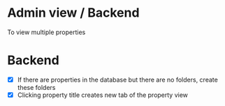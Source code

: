 # Admin view / Backend

To view multiple properties

# Backend

- [x] If there are properties in the database but there are no folders, create these folders
- [x] Clicking property title creates new tab of the property view

